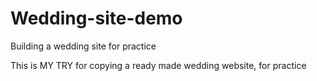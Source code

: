 # Wedding-site-demo
Building a wedding site for practice

This is MY TRY for copying a ready made wedding website, for practice
